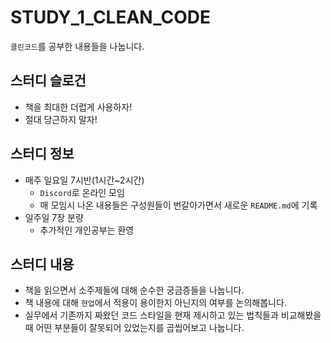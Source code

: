 # STUDY_1_CLEAN_CODE
`클린코드`를 공부한 내용들을 나눕니다.

## 스터디 슬로건
- 책을 최대한 더럽게 사용하자!
- 절대 당근하지 말자!

## 스터디 정보
- 매주 일요일 7시반(1시간~2시간)
  - `Discord`로 온라인 모임
  - 매 모임시 나온 내용들은 구성원들이 번갈아가면서 새로운 `README.md`에 기록
- 일주일 7장 분량
  - 추가적인 개인공부는 환영

## 스터디 내용
- 책을 읽으면서 소주제들에 대해 순수한 궁금증들을 나눕니다.
- 책 내용에 대해 `현업`에서 적용이 용이한지 아닌지의 여부를 논의해봅니다.
- 실무에서 기존까지 짜왔던 코드 스타일을 현재 제시하고 있는 법칙들과 비교해봤을 때 어떤 부분들이 잘못되어 있었는지를 곱씹어보고 나눕니다.


